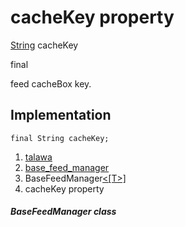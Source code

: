 
<div>

# cacheKey property

</div>


[String](https://api.flutter.dev/flutter/dart-core/String-class.html)
cacheKey


final




feed cacheBox key.



## Implementation

``` language-dart
final String cacheKey;
```







1.  [talawa](../../index.html)
2.  [base_feed_manager](../../services_caching_base_feed_manager/)
3.  BaseFeedManager[\<[T\>]](../../services_caching_base_feed_manager/BaseFeedManager-class.html)
4.  cacheKey property

##### BaseFeedManager class







